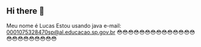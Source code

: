 ## Hi there 👋

Meu nome é Lucas
Estou usando java
e-mail: 0001075328470sp@al.educacao.sp.gov.br
😳😳😳😳😳😳😳😳😳😳😳😳😳😳😳😳😳😳😳😳😳😳😳
